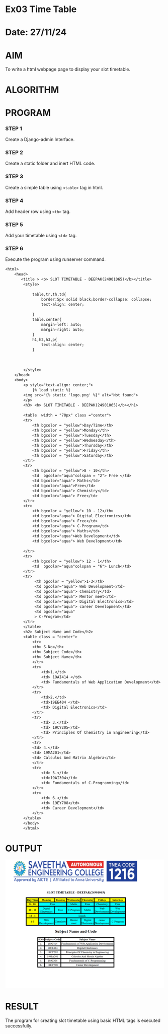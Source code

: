 # Ex03 Time Table
# Date: 27/11/24
# AIM
To write a html webpage page to display your slot timetable.

# ALGORITHM

# PROGRAM
### STEP 1
Create a Django-admin Interface.

### STEP 2
Create a static folder and inert HTML code.

### STEP 3
Create a simple table using ```<table>``` tag in html.

### STEP 4
Add header row using ```<th>``` tag.

### STEP 5
Add your timetable using ```<td>``` tag.

### STEP 6
Execute the program using runserver command.

~~~
<html>
    <head>
       <title > <b> SLOT TIMETABLE - DEEPAK(24901065)</b></title>
        <style>
           
            table,tr,th,td{
                border:5px solid black;border-collapse: collapse;
                text-align: center;

            }
            table.center{
                margin-left: auto;
                margin-right: auto;
            }
            h1,h2,h3,p{
                text-align: center;
            }
            
            

        </style>
    </head>
    <body>
        <p style="text-align: center;">
            {% load static %}
        <img src="{% static 'logo.png' %}" alt="Not found">
        </p>
        <h3> <b> SLOT TIMETABLE - DEEPAK(24901065)</b></h1>
        
        <table  width = "70px" class ="center">
        <tr>
            <th bgcolor = "yellow">Day/Time</th>
            <th bgcolor = "yellow">Monday</th>
            <th bgcolor = "yellow">Tuesday</th>
            <th bgcolor = "yellow">Wednesday</th>
            <th bgcolor = "yellow">Thursday</th>
            <th bgcolor = "yellow">Friday</th>
            <th bgcolor = "yellow">Saturday</th>
        </tr>
        <tr>
            <th bgcolor = "yellow">8 - 10</th>
            <td  bgcolor="aqua"colspan = "2"> Free </td>
            <td bgcolor="aqua"> Maths</td>
            <td bgcolor="aqua">Free</td>
            <td bgcolor="aqua"> Chemistry</td>
            <td bgcolor="aqua"> Free</td>
        </tr>
        <tr>
            <th bgcolor = "yellow"> 10 - 12</th>
            <td bgcolor="aqua"> Digital Electronics</td>
            <td bgcolor="aqua"> Free</td>
            <td bgcolor="aqua"> C-Program</td>
            <td bgcolor="aqua"> Maths</td>
            <td bgcolor="aqua">Web Development</td>
            <td bgcolor="aqua"> Web Development</td>

        </tr>
        <tr>
            <th bgcolor = "yellow"> 12 - 1</th>
            <td  bgcolor="aqua"colspan = "6"> Lunch</td>
        </tr>
        <tr>
             <th bgcolor = "yellow">1-3</th>
             <td bgcolor="aqua"> Web Development</td>
             <td bgcolor="aqua"> Chemistry</td>
             <td bgcolor="aqua"> Mentor meet</td>
             <td bgcolor="aqua"> Digital Electronics</td>
             <td bgcolor="aqua"> career Development</td>
             <td bgcolor="aqua"
             > C-Program</td>
        </tr>
        </table>
        <h2> Subject Name and Code</h2>
        <table class = "center">
            <tr>
            <th> S.No</th>
            <th> Subject Code</th>
            <th> Subject Name</th>
            </tr>
            <tr>
                <td>1.</td>
                <td> 19AI414 </td>
                <td> Fundamentals of Web Application Development</td>
            </tr>
            <tr>
                <td>2.</td>
                <td>19EE404 </td>
                <td> Digital Electronics</td>
            </tr>
            <tr>
                <td> 3.</td>
                <td> 19CY205</td>
                <td> Principles Of Chemistry in Engineering</td>
            </tr>
            <tr>
            <td> 4.</td>
            <td> 19MA201</td>
            <td> Calculus And Matrix Algebra</td>
            </tr>
            <tr>
                <td> 5.</td>
                <td>19AI304</td>
                <td> Fundamentals of C-Programming</td>
            </tr>
            <tr>
                <td> 6.</td>
                <td> 19EY708</td>
                <td> Career Development</td>
            </tr>
        </table>
        </body>
        </html>
~~~
# OUTPUT

![alt text](<Deepak/Screenshot 2024-11-27 141040.png>)


# RESULT
The program for creating slot timetable using basic HTML tags is executed successfully.
